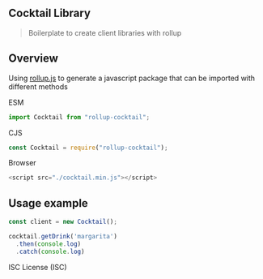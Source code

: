 ## Cocktail Library

> Boilerplate to create client libraries with rollup

## Overview

Using [rollup.js](https://rollupjs.org/guide/en/) to generate a javascript package
that can be imported with different methods

ESM 
```javascript
import Cocktail from "rollup-cocktail";
```
CJS
```javascript
const Cocktail = require("rollup-cocktail");
```
Browser
```javascript
<script src="./cocktail.min.js"></script>
```

## Usage example

```javascript
const client = new Cocktail();

cocktail.getDrink('margarita')
  .then(console.log)
  .catch(console.log)
```

ISC License (ISC)